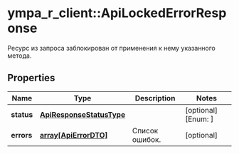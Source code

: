 # ympa_r_client::ApiLockedErrorResponse

Ресурс из запроса заблокирован от применения к нему указанного метода.

## Properties
Name | Type | Description | Notes
------------ | ------------- | ------------- | -------------
**status** | [**ApiResponseStatusType**](ApiResponseStatusType.md) |  | [optional] [Enum: ] 
**errors** | [**array[ApiErrorDTO]**](ApiErrorDTO.md) | Список ошибок. | [optional] 


